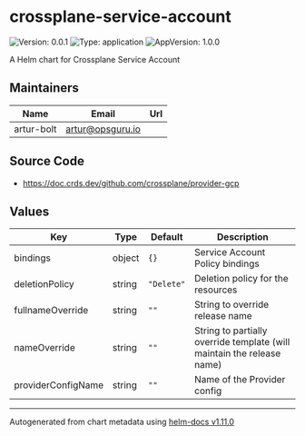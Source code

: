 # crossplane-service-account

![Version: 0.0.1](https://img.shields.io/badge/Version-0.0.1-informational?style=flat-square) ![Type: application](https://img.shields.io/badge/Type-application-informational?style=flat-square) ![AppVersion: 1.0.0](https://img.shields.io/badge/AppVersion-1.0.0-informational?style=flat-square)

A Helm chart for Crossplane Service Account

## Maintainers

| Name | Email | Url |
| ---- | ------ | --- |
| artur-bolt | <artur@opsguru.io> |  |

## Source Code

* <https://doc.crds.dev/github.com/crossplane/provider-gcp>

## Values

| Key | Type | Default | Description |
|-----|------|---------|-------------|
| bindings | object | `{}` | Service Account Policy bindings |
| deletionPolicy | string | `"Delete"` | Deletion policy for the resources |
| fullnameOverride | string | `""` | String to override release name |
| nameOverride | string | `""` | String to partially override template (will maintain the release name) |
| providerConfigName | string | `""` | Name of the Provider config |

----------------------------------------------
Autogenerated from chart metadata using [helm-docs v1.11.0](https://github.com/norwoodj/helm-docs/releases/v1.11.0)
